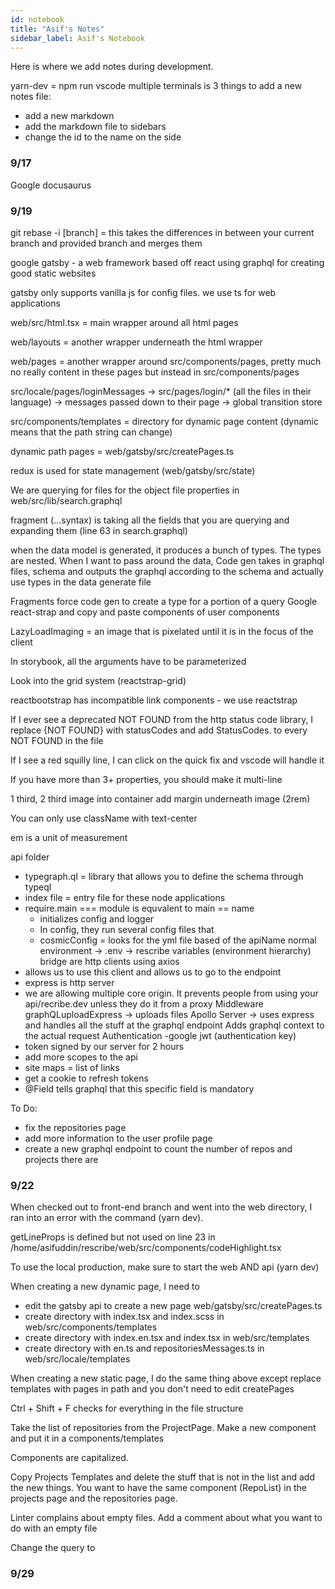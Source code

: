 ```yaml
---
id: notebook
title: "Asif's Notes"
sidebar_label: Asif's Notebook
---
```


Here is where we add notes during development.

yarn-dev = npm run
vscode multiple terminals is
3 things to add a new notes file:

- add a new markdown
- add the markdown file to sidebars
- change the id to the name on the side

### 9/17

Google docusaurus

### 9/19

git rebase -i [branch] = this takes the differences in between your current branch and provided branch and merges them

google gatsby - a web framework based off react using graphql for creating good static websites

gatsby only supports vanilla js for config files. we use ts for web applications

web/src/html.tsx = main wrapper around all html pages

web/layouts = another wrapper underneath the html wrapper

web/pages = another wrapper around src/components/pages, pretty much no really content in these pages but instead in src/components/pages

src/locale/pages/loginMessages -> src/pages/login/\* (all the files in their language) -> messages passed down to their page -> global transition store

src/components/templates = directory for dynamic page content (dynamic means that the path string can change)

dynamic path pages = web/gatsby/src/createPages.ts

redux is used for state management (web/gatsby/src/state)

We are querying for files for the object file properties in web/src/lib/search.graphql

fragment (...syntax) is taking all the fields that you are querying and expanding them (line 63 in search.graphql)

when the data model is generated, it produces a bunch of types. The types are nested. When I want to pass around the data,
Code gen takes in graphql files, schema and outputs the graphql according to the schema and actually use types in the data generate file

Fragments force code gen to create a type for a portion of a query
Google react-strap and copy and paste components of user components

LazyLoadImaging = an image that is pixelated until it is in the focus of the client

In storybook, all the arguments have to be parameterized

Look into the grid system (reactstrap-grid)

reactbootstrap has incompatible link components - we use reactstrap

If I ever see a deprecated NOT FOUND from the http status code library, I replace {NOT FOUND} with statusCodes and add StatusCodes. to every NOT FOUND in the file

If I see a red squilly line, I can click on the quick fix and vscode will handle it

If you have more than 3+ properties, you should make it multi-line

1 third, 2 third
image into container
add margin underneath image (2rem)

You can only use className with text-center

em is a unit of measurement

api folder

- typegraph.ql = library that allows you to define the schema through typeql
- index file = entry file for these node applications
- require.main === module is equvalent to main == name
  - initializes config and logger
  - In config, they run several config files that
  - cosmicConfig = looks for the yml file based of the apiName
    normal environment -> .env -> rescribe variables (environment hierarchy)
    bridge are http clients using axios
- allows us to use this client and allows us to go to the endpoint
- express is http server
- we are allowing multiple core origin. It prevents people from using your api/recribe.dev unless they do it from a proxy
  Middleware
  graphQLuploadExpress -> uploads files
  Apollo Server -> uses express and handles all the stuff at the graphql endpoint
  Adds graphql context to the actual request
  Authentication
  -google jwt (authentication key)
- token signed by our server for 2 hours
- add more scopes to the api
- site maps = list of links
- get a cookie to refresh tokens
- @Field tells graphql that this specific field is mandatory

To Do:

- fix the repositories page
- add more information to the user profile page
- create a new graphql endpoint to count the number of repos and projects there are

### 9/22

When checked out to front-end branch and went into the web directory, I ran into an error with the command (yarn dev).

getLineProps is defined but not used on line 23 in /home/asifuddin/rescribe/web/src/components/codeHighlight.tsx

To use the local production, make sure to start the web AND api (yarn dev)

When creating a new dynamic page, I need to

- edit the gatsby api to create a new page web/gatsby/src/createPages.ts
- create directory with index.tsx and index.scss in web/src/components/templates
- create directory with index.en.tsx and index.tsx in web/src/templates
- create directory with en.ts and repositoriesMessages.ts in web/src/locale/templates

When creating a new static page, I do the same thing above except replace templates with pages in path and you don't need to edit createPages

Ctrl + Shift + F checks for everything in the file structure

Take the list of repositories from the ProjectPage. Make a new component and put it in a components/templates

Components are capitalized.

Copy Projects Templates and delete the stuff that is not in the list and add the new things. You want to have the same component (RepoList) in the projects page and the repositories page.

Linter complains about empty files. Add a comment about what you want to do with an empty file

Change the query to

### 9/29
